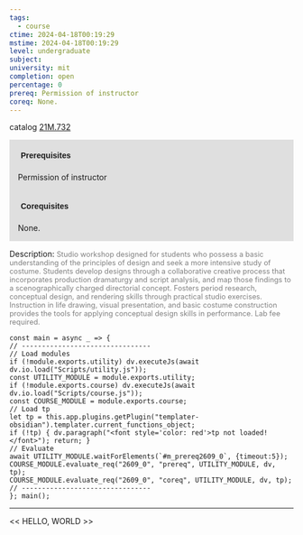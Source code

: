 ```yaml
---
tags:
  - course
ctime: 2024-04-18T00:19:29
mstime: 2024-04-18T00:19:29
level: undergraduate
subject: 
university: mit
completion: open
percentage: 0
prereq: Permission of instructor
coreq: None.
---
```


catalog [21M.732](http://student.mit.edu/catalog/m21Mb.html#21M.732)

<span style="display: block; padding: 15px; background-color: rgb(100, 100, 100, 0.2);"><font id="m_prereq2609_0" style="display: block; font-family: Arial, sans-serif; font-weight: bold; padding: 5px">Prerequisites</font><br><span id="prereq2609_0">Permission of instructor</span></span>
<span style="display: block; padding: 15px; background-color: rgb(100, 100, 100, 0.2);"><font id="m_coreq2609_0" style="display: block; font-family: Arial, sans-serif; font-weight: bold; padding: 5px">Corequisites</font><br><span id="coreq2609_0">None.</span></span>

<font style="">Description:</font>
<font style="color: grey; font-size: 0.8rem;">Studio workshop designed for students who possess a basic understanding of the principles of design and seek a more intensive study of costume. Students develop designs through a collaborative creative process that incorporates production dramaturgy and script analysis, and map those findings to a scenographically charged directorial concept. Fosters period research, conceptual design, and rendering skills through practical studio exercises. Instruction in life drawing, visual presentation, and basic costume construction provides the tools for applying conceptual design skills in performance. Lab fee required.</font>

```dataviewjs
const main = async _ => {
// --------------------------------
// Load modules
if (!module.exports.utility) dv.executeJs(await dv.io.load("Scripts/utility.js"));
const UTILITY_MODULE = module.exports.utility;
if (!module.exports.course) dv.executeJs(await dv.io.load("Scripts/course.js"));
const COURSE_MODULE = module.exports.course;
// Load tp
let tp = this.app.plugins.getPlugin("templater-obsidian").templater.current_functions_object;
if (!tp) { dv.paragraph("<font style='color: red'>tp not loaded!</font>"); return; }
// Evaluate
await UTILITY_MODULE.waitForElements(`#m_prereq2609_0`, {timeout:5});
COURSE_MODULE.evaluate_req("2609_0", "prereq", UTILITY_MODULE, dv, tp);
COURSE_MODULE.evaluate_req("2609_0", "coreq", UTILITY_MODULE, dv, tp);
// --------------------------------
}; main();
```

---

<< HELLO, WORLD >>
